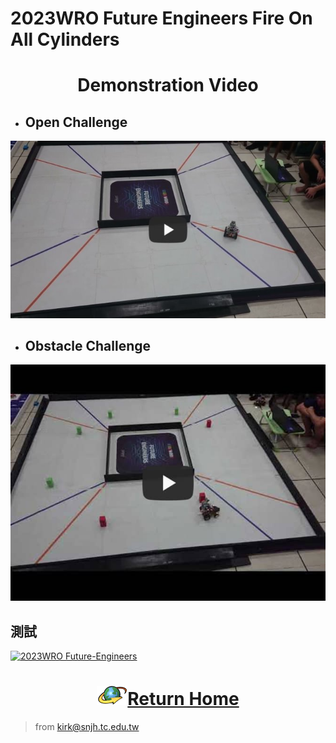 2023WRO Future Engineers Fire On All Cylinders  
=====
# <div align="center">Demonstration Video  </div> 
- ## Open Challenge
[![2023WRO Future-Engineers_qualifying-round](./img/Fire-On-All-Cylinders_qualifying-round.jpg)](https://youtu.be/Z78iSG1QYfs "2023WRO Future-Engineers_qualifying-round") 

- ## Obstacle Challenge
[![2023WRO Future-Engineers_Obstacle Challenge](./img/Obstacle_Challenge.jpg)](https://youtu.be/CwvGDfQJ8cQ "2023WRO Future-Engineers_Obstacle Challenge")

## 測試  
[![2023WRO Future-Engineers](https://img.youtube.com/vi/CwvGDfQJ8cQ/hqdefault.jpg)](https://youtu.be/CwvGDfQJ8cQ)

# <div align="center">![HOME](../other/img/Home.png)[Return Home](../)</div>  

> from kirk@snjh.tc.edu.tw
